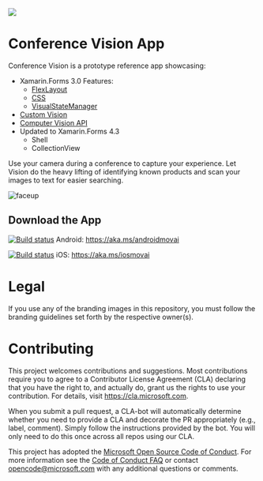 <img src="https://movai.azurewebsites.net/images/ConfrenceVision.png"/>

# Conference Vision App

Conference Vision is a prototype reference app showcasing:
- Xamarin.Forms 3.0 Features: 
  - [FlexLayout](https://docs.microsoft.com/xamarin/xamarin-forms/user-interface/layouts/flex-layout)
  - [CSS](https://docs.microsoft.com/xamarin/xamarin-forms/user-interface/styles/css) 
  - [VisualStateManager](https://docs.microsoft.com/xamarin/xamarin-forms/user-interface/visual-state-manager)
- [Custom Vision](https://customvision.ai)
- [Computer Vision API](https://azure.microsoft.com/en-us/services/cognitive-services/computer-vision/)
- Updated to Xamarin.Forms 4.3 
  - Shell
  - CollectionView

Use your camera during a conference to capture your experience. Let Vision do the heavy lifting of identifying known products and scan your images to text for easier searching.

![faceup](https://github.com/Microsoft/ConferenceVision/blob/master/Design/Screenshots/FaceUp.png?raw=true)

## Download the App

[![Build status](https://build.appcenter.ms/v0.1/apps/ef1ffea6-967d-4848-8ae5-602ddb51bdc5/branches/master/badge)](https://appcenter.ms)
Android: https://aka.ms/androidmovai

[![Build status](https://build.appcenter.ms/v0.1/apps/d1cdeb61-0b51-44cc-bb5f-4928a010a890/branches/master/badge)](https://appcenter.ms)
iOS: https://aka.ms/iosmovai

# Legal

If you use any of the branding images in this repository, you must follow the branding guidelines set forth by the respective owner(s).

# Contributing

This project welcomes contributions and suggestions.  Most contributions require you to agree to a
Contributor License Agreement (CLA) declaring that you have the right to, and actually do, grant us
the rights to use your contribution. For details, visit https://cla.microsoft.com.

When you submit a pull request, a CLA-bot will automatically determine whether you need to provide
a CLA and decorate the PR appropriately (e.g., label, comment). Simply follow the instructions
provided by the bot. You will only need to do this once across all repos using our CLA.

This project has adopted the [Microsoft Open Source Code of Conduct](https://opensource.microsoft.com/codeofconduct/).
For more information see the [Code of Conduct FAQ](https://opensource.microsoft.com/codeofconduct/faq/) or
contact [opencode@microsoft.com](mailto:opencode@microsoft.com) with any additional questions or comments.
